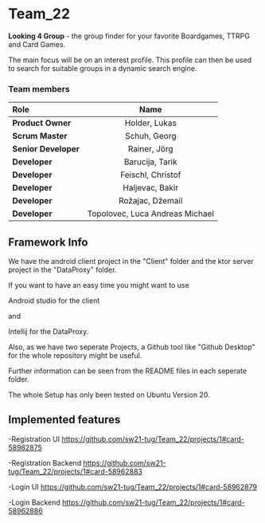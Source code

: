 # Team_22

**Looking 4 Group** - the group finder for your favorite Boardgames, TTRPG and Card Games.

The main focus will be on an interest profile. This profile can then be used to search for suitable groups in a dynamic search engine.

### Team members

| Role             | Name                  | 
| :---             |    :----:             |
| **Product Owner**|   Holder, Lukas      |
| **Scrum Master** |   Schuh, Georg         |
| **Senior Developer**    | Rainer, Jörg          |
| **Developer**    | Barucija, Tarik          |
| **Developer**    | Feischl, Christof    |
| **Developer**    | Haljevac, Bakir        |
| **Developer**    | Rožajac, Džemail          |
| **Developer**    | Topolovec, Luca Andreas Michael         |



## Framework Info

We have the android client project in the "Client" folder and the ktor server project in the "DataProxy" folder.

If you want to have an easy time you might want to use 

Android studio for the client 

and 

Intellij for the DataProxy.

Also, as we have two seperate Projects, a Github tool like "Github Desktop" for the whole repository might be useful.

Further information can be seen from the README files in each seperate folder.


The whole Setup has only been tested on Ubuntu Version 20.



## Implemented features

-Registration UI https://github.com/sw21-tug/Team_22/projects/1#card-58962875

-Registration Backend https://github.com/sw21-tug/Team_22/projects/1#card-58962883

-Login UI https://github.com/sw21-tug/Team_22/projects/1#card-58962879

-Login Backend https://github.com/sw21-tug/Team_22/projects/1#card-58962886
